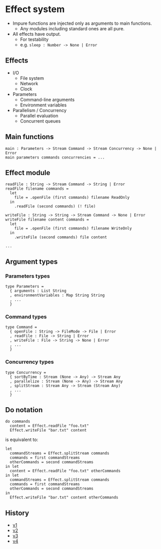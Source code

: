 # Effect system

- Impure functions are injected only as arguments to main functions.
  - Any modules including standard ones are all pure.
- All effects have output.
  - For testability
  - e.g. `sleep : Number -> None | Error`

## Effects

- I/O
  - File system
  - Network
  - Clock
- Parameters
  - Command-line arguments
  - Environment variables
- Parallelism / Concurrency
  - Parallel evaluation
  - Concurrent queues

## Main functions

```
main : Parameters -> Stream Command -> Stream Concurrency -> None | Error
main parameters commands concurrencies = ...
```

## Effect module

```
readFile : String -> Stream Command -> String | Error
readFile filename commands =
  let
    file = .openFile (first commands) filename ReadOnly
  in
    .readFile (second commands) (! file)

writeFile : String -> String -> Stream Command -> None | Error
writeFile filename content commands =
  let
    file = .openFile (first commands) filename WriteOnly
  in
    .writeFile (second commands) file content

...
```

## Argument types

### Parameters types

```
type Parameters =
  { arguments : List String
  , environmentVariables : Map String String
  , ...
  }
```

### Command types

```
type Command =
  { openFile : String -> FileMode -> File | Error
  , readFile : File -> String | Error
  , writeFile : File -> String -> None | Error
  , ...
  }
```

### Concurrency types

```
type Concurrency =
  { sortByTime : Stream (None -> Any) -> Stream Any
  , parallelize : Stream (None -> Any) -> Stream Any
  , splitStream : Stream Any -> Stream (Stream Any)
  , ...
  }
```

## Do notation

```
do commands
  content = Effect.readFile "foo.txt"
  Effect.writeFile "bar.txt" content
```

is equivalent to:

```
let
  commandStreams = Effect.splitStream commands
  commands = first commandStreams
  otherCommands = second commandStreams
in let
  content = Effect.readFile "foo.txt" otherCommands
in let
  commandStreams = Effect.splitStream commands
  commands = first commandStreams
  otherCommands = second commandStreams
in
  Effect.writeFile "bar.txt" content otherCommands
```

## History

- [v1](v1.md)
- [v2](v2.md)
- [v3](v3.md)
- [v4](v4.md)
